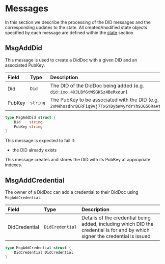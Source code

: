 
# Messages

In this section we describe the processing of the DID messages and the corresponding updates to the state. All created/modified state objects specified by each message are defined within the [state](01_state.md) section.

## MsgAddDid

This message is used to create a DidDoc with a given DID and an associated PubKey.

| **Field** | **Type**    | **Description** |
|:----------|:------------|:----------------|
| Did       | `Did`       | The DID of the DidDoc being added (e.g. `did:ixo:4XJLBfGtWSGKSz4BeRxdun`)
| PubKey    | `string`    | The PubKey to be associated with the DID (e.g. `2vMHhssdhrBCRFiq9vj7TxGYDybW4yYdrYh9JG56RaAt`)

```go
type MsgAddDid struct {
    Did    string
    PubKey string
}
```

This message is expected to fail if:
- the DID already exists

This message creates and stores the DID with its PubKey at appropriate indexes.

## MsgAddCredential 

The owner of a DidDoc can add a credential to their DidDoc using `MsgAddCredential`.

| **Field**     | **Type**        | **Description** |
|:--------------|:----------------|:----------------|
| DidCredential | `DidCredential` | Details of the credential being added, including which DID the credential is for and by which signer the credential is issued

```go
type MsgAddCredential struct {
    DidCredential DidCredential
}
```
